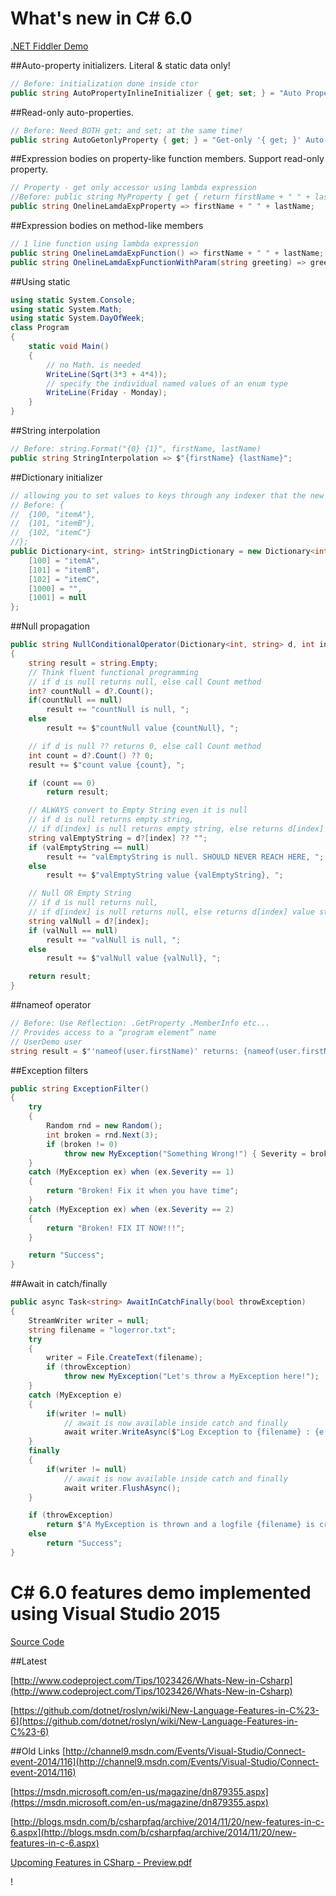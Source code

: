# What's new in C# 6.0

[.NET Fiddler Demo](https://dotnetfiddle.net/w7wjtT)

##Auto-property initializers. Literal & static data only!
```csharp 
// Before: initialization done inside ctor
public string AutoPropertyInlineInitializer { get; set; } = "Auto Property 'Initialize Inline'";
```

##Read-only auto-properties. 
```csharp
// Before: Need BOTH get; and set; at the same time!
public string AutoGetonlyProperty { get; } = "Get-only '{ get; }' Auto-Implemented Property";
```

##Expression bodies on property-like function members. Support read-only property.
```csharp
// Property - get only accessor using lambda expression
//Before: public string MyProperty { get { return firstName + " " + lastName; } }
public string OnelineLamdaExpProperty => firstName + " " + lastName;
```

##Expression bodies on method-like members
```csharp
// 1 line function using lambda expression
public string OnelineLamdaExpFunction() => firstName + " " + lastName;
public string OnelineLamdaExpFunctionWithParam(string greeting) => greeting + " " + firstName + " " + lastName;
```

##Using static
```csharp
using static System.Console;
using static System.Math;
using static System.DayOfWeek;
class Program
{
    static void Main()
    {
		// no Math. is needed
        WriteLine(Sqrt(3*3 + 4*4)); 
		// specify the individual named values of an enum type
        WriteLine(Friday - Monday); 
    }
}
```

##String interpolation
```csharp
// Before: string.Format("{0} {1}", firstName, lastName)
public string StringInterpolation => $"{firstName} {lastName}";
```

##Dictionary initializer
```csharp
// allowing you to set values to keys through any indexer that the new object has.
// Before: {
//  {100, "itemA"},
//  {101, "itemB"},
//  {102, "itemC"}
//};
public Dictionary<int, string> intStringDictionary = new Dictionary<int, string>() {
	[100] = "itemA",
	[101] = "itemB",
	[102] = "itemC",
	[1000] = "",
	[1001] = null
};
```

##Null propagation
```csharp
public string NullConditionalOperator(Dictionary<int, string> d, int index)
{
	string result = string.Empty;
	// Think fluent functional programming
	// if d is null returns null, else call Count method
	int? countNull = d?.Count(); 
	if(countNull == null)
		result += "countNull is null, ";
	else
		result += $"countNull value {countNull}, ";

	// if d is null ?? returns 0, else call Count method
	int count = d?.Count() ?? 0; 
	result += $"count value {count}, ";

	if (count == 0)
		return result;

	// ALWAYS convert to Empty String even it is null
	// if d is null returns empty string, 
	// if d[index] is null returns empty string, else returns d[index] value string
	string valEmptyString = d?[index] ?? ""; 
	if (valEmptyString == null)
		result += "valEmptyString is null. SHOULD NEVER REACH HERE, ";
	else
		result += $"valEmptyString value {valEmptyString}, ";

	// Null OR Empty String
	// if d is null returns null, 
	// if d[index] is null returns null, else returns d[index] value string
	string valNull = d?[index]; 
	if (valNull == null)
		result += "valNull is null, ";
	else
		result += $"valNull value {valNull}, ";

	return result;
}
```

##nameof operator
```csharp
// Before: Use Reflection: .GetProperty .MemberInfo etc...
// Provides access to a “program element” name
// UserDemo user
string result = $"'nameof(user.firstName)' returns: {nameof(user.firstName)}";
```

##Exception filters
```csharp
public string ExceptionFilter()
{
	try
	{
		Random rnd = new Random();
		int broken = rnd.Next(3);
		if (broken != 0)
			throw new MyException("Something Wrong!") { Severity = broken };
	}
	catch (MyException ex) when (ex.Severity == 1) 
	{
		return "Broken! Fix it when you have time";
	}
	catch (MyException ex) when (ex.Severity == 2)
	{
		return "Broken! FIX IT NOW!!!";
	}

	return "Success";
}
```

##Await in catch/finally
```csharp
public async Task<string> AwaitInCatchFinally(bool throwException)
{
	StreamWriter writer = null;
	string filename = "logerror.txt";
	try
	{                
		writer = File.CreateText(filename);
		if (throwException)
			throw new MyException("Let's throw a MyException here!");
	}
	catch (MyException e)
	{
		if(writer != null)
			// await is now available inside catch and finally
			await writer.WriteAsync($"Log Exception to {filename} : {e.Message}");
	}
	finally
	{
		if(writer != null)
			// await is now available inside catch and finally
			await writer.FlushAsync();
	}

	if (throwException)
		return $"A MyException is thrown and a logfile {filename} is created.";
	else
		return "Success";
}
```

# C# 6.0 features demo implemented using Visual Studio 2015
[Source Code](https://github.com/vincenthome/CSharp6/blob/master/src/ConsoleApp/Program.cs)

##Latest

[http://www.codeproject.com/Tips/1023426/Whats-New-in-Csharp](http://www.codeproject.com/Tips/1023426/Whats-New-in-Csharp)

[https://github.com/dotnet/roslyn/wiki/New-Language-Features-in-C%23-6](https://github.com/dotnet/roslyn/wiki/New-Language-Features-in-C%23-6)

##Old Links
[http://channel9.msdn.com/Events/Visual-Studio/Connect-event-2014/116](http://channel9.msdn.com/Events/Visual-Studio/Connect-event-2014/116)

[https://msdn.microsoft.com/en-us/magazine/dn879355.aspx](https://msdn.microsoft.com/en-us/magazine/dn879355.aspx)

[http://blogs.msdn.com/b/csharpfaq/archive/2014/11/20/new-features-in-c-6.aspx](http://blogs.msdn.com/b/csharpfaq/archive/2014/11/20/new-features-in-c-6.aspx)

[Upcoming Features in CSharp - Preview.pdf](https://github.com/vincenthome/CSharp6/blob/master/Upcoming%20Features%20in%20CSharp%20-%20Preview.pdf)

!
